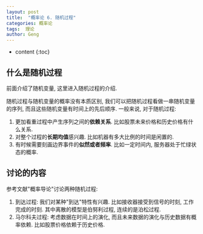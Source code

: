 ```yaml
---
layout: post
title:  "概率论 6. 随机过程"
categories: 概率论
tags:  理论
author: Geng
---
```


* content
{:toc}


## 什么是随机过程
前面介绍了随机变量, 这里进入随机过程的介绍.

随机过程与随机变量的概率没有本质区别, 我们可以把随机过程看做一串随机变量的序列, 而且这些随机变量有时间上的先后顺序. 一般来说, 对于随机过程:

1. 更加看重过程中产生序列之间的**依赖关系**. 比如股票未来价格和历史价格有什么关系.
2. 对整个过程的**长期均值**感兴趣. 比如机器有多大比例的时间是闲置的.
3. 有时候需要刻画边界事件的**似然或者频率**. 比如一定时间内, 服务器处于忙绿状态的概率.






## 讨论的内容
参考文献"概率导论"讨论两种随机过程:

1. 到达过程: 我们对某种"到达"特性有兴趣. 比如接收器接受到信号的时刻, 工作完成的时刻. 其中离散的模型是伯努利过程, 连续的是泊松过程.
2. 马尔科夫过程: 考虑数据在时间上的演化, 而且未来数据的演化与历史数据有概率依赖. 比如股票价格依赖于历史价格. 
